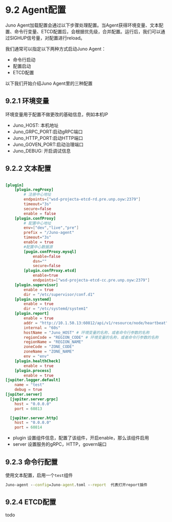 # 9.2 Agent配置

Juno Agent加载配置会通过以下步骤处理配置。当Agent获得环境变量、文本配置、命令行变量、ETCD配置后，会根据优先级，合并配置。运行后，我们可以通过SIGHUP信号量，对配置进行reload。

我们通常可以指定以下两种方式启动Juno Agent：
* 命令行启动
* 配置启动
* ETCD配置

以下我们开始介绍Juno Agent里的三种配置

## 9.2.1 环境变量
环境变量用于配置不做更改的基础信息，例如本机IP
* Juno_HOST: 本机地址
* Juno_GRPC_PORT:启动gRPC端口
* Juno_HTTP_PORT:启动HTTP端口
* Juno_GOVEN_PORT:启动治理端口
* Juno_DEBUG: 开启调试信息

## 9.2.2 文本配置
```toml

[plugin]
    [plugin.regProxy]
        # 注册中心地址
        endpoints=["wsd-projecta-etcd-rd.pre.unp.oyw:2379"]
        timeout="3s"
        secure=false
        enable = false
    [plugin.confProxy]
        # 配置中心地址
        env=["dev","live","pre"]
        prefix = "/Juno-agent"
        timeout="3s"
        enable = true
        #配置中心数据源
        [pugin.confProxy.mysql]
            enable=false
            dsn=""
            secure=false
        [plugin.confProxy.etcd]
            enable=true
            endpoints=["wsd-projecta-etcd-cc.pre.unp.oyw:2379"]
    [plugin.supervisor]
        enable = true
        dir = "/etc/supervisor/conf.d1"
    [plugin.systemd]
        enable = true
        dir = "/etc/systemd/system1"
    [plugin.report]
        enable = true
        addr = "http://10.1.50.13:60812/api/v1/resource/node/heartbeat"
        internal = "60s"
        hostName = "Juno_HOST" # 环境变量的名称，或者命令行参数的名称
        regionCode = "REGION_CODE" # 环境变量的名称，或者命令行参数的名称
        regionName = "REGION_NAME"
        zoneCode = "ZONE_CODE"
        zoneName = "ZONE_NAME"
        env = "env"
    [plugin.healthCheck]
        enable = true
    [plugin.process]
        enable = true
[jupiter.logger.default]
    name = "test"
    debug = true
[jupiter.server]
  [jupiter.server.grpc]
    host = "0.0.0.0"
    port = 60813

  [jupiter.server.http]
    host = "0.0.0.0"
    port = 60814

```
* plugin 设置组件信息，配置了该组件，开启enable，那么该组件启用
* server 设置服务的gRPC，HTTP，govern端口

## 9.2.3 命令行配置
使用文本配置，启用一个``test``组件
```cmd
Juno-agent --config=Juno-agent.toml --report  代表打开report插件
```

## 9.2.4 ETCD配置
todo



